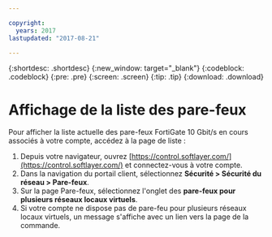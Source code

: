 ```yaml
---

copyright:
  years: 2017
lastupdated: "2017-08-21"

---
```


{:shortdesc: .shortdesc}
{:new_window: target="_blank"}
{:codeblock: .codeblock}
{:pre: .pre}
{:screen: .screen}
{:tip: .tip}
{:download: .download}

# Affichage de la liste des pare-feux
Pour afficher la liste actuelle des pare-feux FortiGate 10 Gbit/s en cours associés à votre compte, accédez à la page de liste :

1. Depuis votre navigateur, ouvrez [https://control.softlayer.com/](https://control.softlayer.com/) et connectez-vous à votre compte.
2. Dans la navigation du portail client, sélectionnez **Sécurité > Sécurité du réseau > Pare-feux**.
3. Sur la page Pare-feux, sélectionnez l'onglet des **pare-feux pour plusieurs réseaux locaux virtuels**. 
4. Si votre compte ne dispose pas de pare-feu pour plusieurs réseaux locaux virtuels, un message s'affiche avec un lien vers la page de la commande. 
